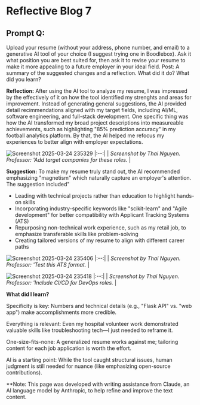 # Reflective Blog 7

## Prompt Q:

Upload your resume (without your address, phone number, and email) to a generative AI tool of your choice (I suggest trying one in Boodlebox). Ask it what position you are best suited for, then ask it to revise your resume to make it more appealing to a future employer in your ideal field. Post: A summary of the suggested changes and a reflection. What did it do? What did you learn? 



**Reflection:** After using the AI tool to analyze my resume, I was impressed by the effectively of it on how the tool identified my strenghts and areas for improvement. Instead of generating general suggestions, the AI provided detail recimmendations aligned with my target fields, including AI/ML, software engineering, and full-stack development. One specific thing was how the AI transformed my broad project descriptions into measureable achievements, such as highlighting "85% prediction accuracy" in my football analytics platform. By that, the AI helped me refocus my experiences to better align with employer expectations.


![Screenshot 2025-03-24 235329](https://github.com/user-attachments/assets/e314fb8d-485b-4649-8823-7f56d84696c5)
|:--:|
| *Screenshot by Thai Nguyen. Professor: 'Add target companies for these roles.* |



**Suggestion:** To make my resume truly stand out, the AI recommended emphasizing "magnetism" which naturally capture an employer's attention. The suggestion included"

- Leading with technical projects rather than education to highlight hands-on skills
- Incorporating industry-specific keywords like "scikit-learn" and "Agile development" for better compatibility with Applicant Tracking Systems (ATS)
- Repurposing non-technical work experience, such as my retail job, to emphasize transferable skills like problem-solving
- Creating tailored versions of my resume to align with different career paths


![Screenshot 2025-03-24 235406](https://github.com/user-attachments/assets/ee68cce0-63b4-40b5-859f-851db67a5343)
|:--:|
| *Screenshot by Thai Nguyen. Professor: 'Test this ATS format.* |

![Screenshot 2025-03-24 235418](https://github.com/user-attachments/assets/15c841cd-7712-4672-aa80-d30611f38b57)
|:--:|
| *Screenshot by Thai Nguyen. Professor: 'Include CI/CD for DevOps roles.* |

**What did I learn?** 

Specificity is key: Numbers and technical details (e.g., "Flask API" vs. "web app") make accomplishments more credible.

Everything is relevant: Even my hospital volunteer work demonstrated valuable skills like troubleshooting tech—I just needed to reframe it.

One-size-fits-none: A generalized resume works against me; tailoring content for each job application is worth the effort.

AI is a starting point: While the tool caught structural issues, human judgment is still needed for nuance (like emphasizing open-source contributions).




**Note: This page was developed with writing assistance from Claude, an AI language model by Anthropic, to help refine and improve the text content.


